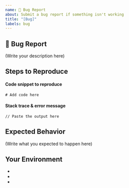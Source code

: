 ```yaml
---
name: 🐛 Bug Report
about: Submit a bug report if something isn't working
title: "[Bug]"
labels: bug
---
```


## 🐛 Bug Report

<!--
    What's the bug in the Aleo SDK that you found?
    How serious is this bug and what is affected?

    To report a security issue in the Aleo SDK, please email security@aleo.org.
-->

(Write your description here)

## Steps to Reproduce

<!-- How do I reproduce this issue in the Aleo SDK? -->

#### Code snippet to reproduce

```
# Add code here
```

#### Stack trace & error message

```
// Paste the output here
```

## Expected Behavior

<!--
    What was supposed to happen in the Aleo SDK?
    What happened instead?
-->

(Write what you expected to happen here)

## Your Environment

-   <!-- Aleo SDK Version -->
-   <!-- Rust Version -->
-   <!-- Computer OS -->
